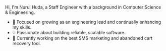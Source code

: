Hi, I'm Nurul Huda, a Staff Engineer with a background in Computer Science & Engineering.

- 🚀 Focused on growing as an engineering lead and continually enhancing my skills.
- 💡 Passionate about building reliable, scalable software.
- 📱 Currently working on the best SMS marketing and abandoned cart recovery tool.
